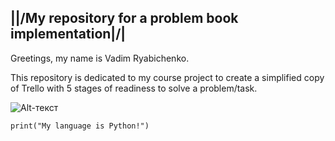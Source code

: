 |\|/My repository for a problem book implementation\|/|
---
Greetings, my name is Vadim Ryabichenko.

This repository is dedicated to my course project to create a simplified copy of Trello with 5 stages of readiness to solve a problem/task.

![Alt-текст](https://encrypted-tbn0.gstatic.com/images?q=tbn:ANd9GcRzGxTOVzu14zH_d6Gdm768SbEV9Ff8rsGdmA&usqp=CAU)

`print("My language is Python!")`
